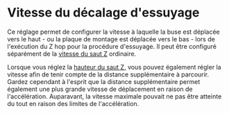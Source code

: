 Vitesse du décalage d'essuyage
===

Ce réglage permet de configurer la vitesse à laquelle la buse est déplacée vers le haut - ou la plaque de montage est déplacée vers le bas - lors de l'exécution du Z hop pour la procédure d'essuyage. Il peut être configuré séparément de la [vitesse du saut Z](../speed/speed_z_hop.md) ordinaire.

Lorsque vous réglez la [hauteur du saut Z](./wipe_hop_amount.md), vous pouvez également régler la vitesse afin de tenir compte de la distance supplémentaire à parcourir. Gardez cependant à l'esprit que la distance supplémentaire permet également une plus grande vitesse de déplacement en raison de l'accélération. Auparavant, la vitesse maximale pouvait ne pas être atteinte du tout en raison des limites de l'accélération.
